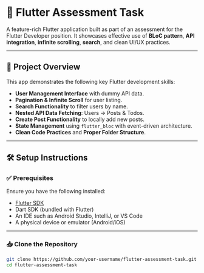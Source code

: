 # 📱 Flutter Assessment Task

A feature-rich Flutter application built as part of an assessment for the Flutter Developer position. It showcases effective use of **BLoC pattern**, **API integration**, **infinite scrolling**, **search**, and clean UI/UX practices.

---

## 📌 Project Overview

This app demonstrates the following key Flutter development skills:

- **User Management Interface** with dummy API data.
- **Pagination & Infinite Scroll** for user listing.
- **Search Functionality** to filter users by name.
- **Nested API Data Fetching**: Users → Posts & Todos.
- **Create Post Functionality** to locally add new posts.
- **State Management** using `flutter_bloc` with event-driven architecture.
- **Clean Code Practices** and **Proper Folder Structure**.

---

## 🛠 Setup Instructions

### ✅ Prerequisites

Ensure you have the following installed:

- [Flutter SDK](https://flutter.dev/docs/get-started/install)
- Dart SDK (bundled with Flutter)
- An IDE such as Android Studio, IntelliJ, or VS Code
- A physical device or emulator (Android/iOS)

---

### 📥 Clone the Repository

```bash
git clone https://github.com/your-username/flutter-assessment-task.git
cd flutter-assessment-task
